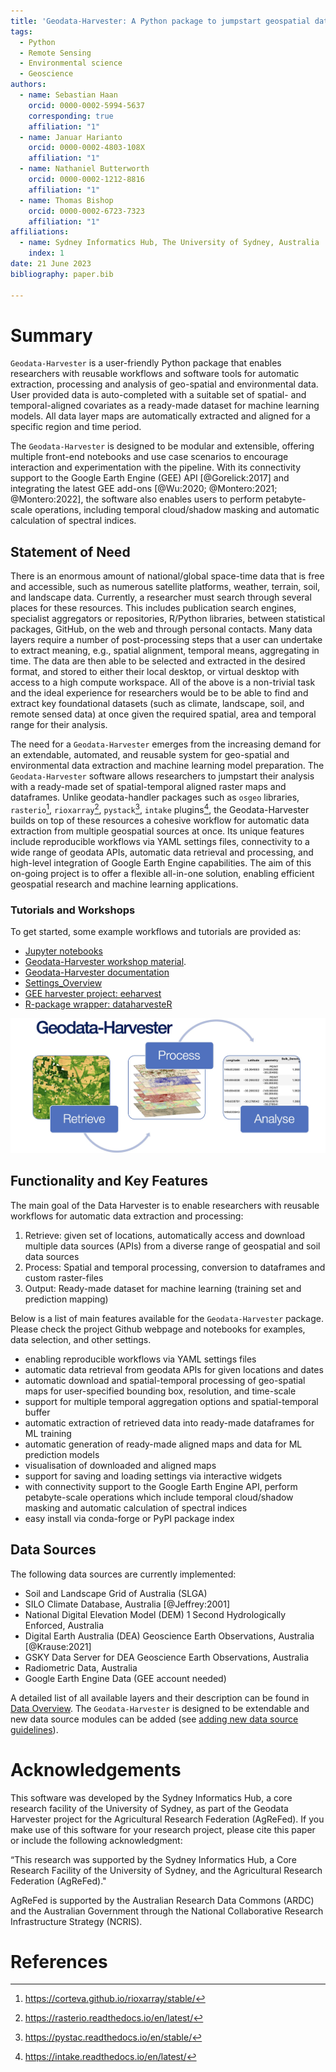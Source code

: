 ```yaml
---
title: 'Geodata-Harvester: A Python package to jumpstart geospatial data extraction and analysis'
tags:
  - Python
  - Remote Sensing
  - Environmental science
  - Geoscience
authors:
  - name: Sebastian Haan
    orcid: 0000-0002-5994-5637
    corresponding: true
    affiliation: "1"
  - name: Januar Harianto
    orcid: 0000-0002-4803-108X
    affiliation: "1"
  - name: Nathaniel Butterworth
    orcid: 0000-0002-1212-8816
    affiliation: "1"
  - name: Thomas Bishop
    orcid: 0000-0002-6723-7323
    affiliation: "1"
affiliations:
  - name: Sydney Informatics Hub, The University of Sydney, Australia
    index: 1
date: 21 June 2023
bibliography: paper.bib

---
```

<!-- pandoc -V geometry:margin=1in -V fontsize:10pt --citeproc --bibliography=paper.bib  -o paper.pdf paper.md -->
<!--add "author: Sebastian Haan, Januar Harianto, Nathaniel Butterworth, Thomas Bishop" to meta for standard pandoc conversion --> 



# Summary

``Geodata-Harvester`` is a user-friendly Python package that enables researchers with reusable workflows and software tools for automatic extraction, processing and analysis of geo-spatial and environmental data. User provided data is auto-completed with a suitable set of spatial- and temporal-aligned covariates as a ready-made dataset for machine learning models. All data layer maps are automatically extracted and aligned for a specific region and time period.

The ``Geodata-Harvester`` is designed to be modular and extensible, offering multiple front-end notebooks and use case scenarios to encourage interaction and experimentation with the pipeline. With its connectivity support to the Google Earth Engine (GEE) API [@Gorelick:2017] and integrating the latest GEE add-ons [@Wu:2020; @Montero:2021; @Montero:2022], the software also enables users to perform petabyte-scale operations, including temporal cloud/shadow masking and automatic calculation of spectral indices.


## Statement of Need

There is an enormous amount of national/global space-time data that is free and accessible, such as numerous satellite platforms, weather, terrain, soil, and landscape data. Currently, a researcher must search through several places for these resources. This includes publication search engines, specialist aggregators or repositories, R/Python libraries, between statistical packages, GitHub, on the web and through personal contacts. Many data layers require a number of post-processing steps that a user can undertake to extract meaning, e.g., spatial alignment, temporal means, aggregating in time. The data are then able to be selected and extracted in the desired format, and stored to either their local desktop, or virtual desktop with access to a high compute workspace. All of the above is a non-trivial task and the ideal experience for researchers would be to be able to find and extract key foundational datasets (such as climate, landscape, soil, and remote sensed data) at once given the required spatial, area and temporal range for their analysis.

The need for a ``Geodata-Harvester`` emerges from the increasing demand for an extendable, automated, and reusable system for geo-spatial and environmental data extraction and machine learning model preparation. The ``Geodata-Harvester`` software allows researchers to jumpstart their analysis with a ready-made set of spatial-temporal aligned raster maps and dataframes. Unlike geodata-handler packages such as `osgeo` libraries, `rasterio`[^1], `rioxarray`[^2], `pystack`[^3], `intake` plugins[^4], the Geodata-Harvester builds on top of these resources a cohesive workflow for automatic data extraction from multiple geospatial sources at once. Its unique features include reproducible workflows via YAML settings files, connectivity to a wide range of geodata APIs, automatic data retrieval and processing, and high-level integration of Google Earth Engine capabilities. The aim of this on-going project is to offer a flexible all-in-one solution, enabling efficient geospatial research and machine learning applications.


### Tutorials and Workshops

To get started, some example workflows and tutorials are provided as:

- [Jupyter notebooks](https://github.com/Sydney-Informatics-Hub/geodata-harvester/tree/main/notebooks)
- [Geodata-Harvester workshop material](https://sydney-informatics-hub.github.io/AgReFed-Workshop/).
- [Geodata-Harvester documentation](https://sydney-informatics-hub.github.io/geodata-harvester/)
- [Settings_Overview](https://github.com/Sydney-Informatics-Hub/geodata-harvester/tree/main/quarto/docs/Settings_Overview.md)
- [GEE harvester project: eeharvest](https://github.com/Sydney-Informatics-Hub/eeharvest)
- [R-package wrapper: dataharvesteR](https://github.com/Sydney-Informatics-Hub/dataharvester)


![``Geodata-Harvester`` overview](geodata_harvester.jpg)


## Functionality and Key Features

The main goal of the Data Harvester is to enable researchers with reusable workflows for automatic data extraction and processing:

1. Retrieve: given set of locations, automatically access and download multiple data sources (APIs) from a diverse range of geospatial and soil data sources
2. Process: Spatial and temporal processing, conversion to dataframes and custom raster-files
3. Output: Ready-made dataset for machine learning (training set and prediction mapping)

Below is a list of main features available for the ``Geodata-Harvester`` package. Please check the project Github webpage and notebooks for examples, data selection, and other settings.

- enabling reproducible workflows via YAML settings files
- automatic data retrieval from geodata APIs for given locations and dates
- automatic download and spatial-temporal processing of geo-spatial maps for user-specified bounding box, resolution, and time-scale
- support for multiple temporal aggregation options and spatial-temporal buffer
- automatic extraction of retrieved data into ready-made dataframes for ML training
- automatic generation of ready-made aligned maps and data for ML prediction models
- visualisation of downloaded and aligned maps
- support for saving and loading settings via interactive widgets
- with connectivity support to the Google Earth Engine API, perform petabyte-scale operations which include temporal cloud/shadow masking and automatic calculation of spectral indices
- easy install via conda-forge or PyPI package index


## Data Sources

The following data sources are currently implemented:

- Soil and Landscape Grid of Australia (SLGA)
- SILO Climate Database, Australia [@Jeffrey:2001]
- National Digital Elevation Model (DEM) 1 Second Hydrologically Enforced, Australia
- Digital Earth Australia (DEA) Geoscience Earth Observations, Australia [@Krause:2021]
- GSKY Data Server for DEA Geoscience Earth Observations, Australia
- Radiometric Data, Australia
- Google Earth Engine Data (GEE account needed)

A detailed list of all available layers and their description can be found in [Data Overview](https://github.com/Sydney-Informatics-Hub/geodata-harvester/tree/main/quarto/docs/Data_Overview.md). The ``Geodata-Harvester`` is designed to be extendable and new data source modules can be added (see [adding new data source guidelines](https://github.com/Sydney-Informatics-Hub/geodata-harvester/tree/main/quarto/docs/How_to_add_DataSources.md)).


# Acknowledgements

This software was developed by the Sydney Informatics Hub, a core research facility of the University of Sydney, as part of the Geodata Harvester project for the Agricultural Research Federation (AgReFed). If you make use of this software for your research project, please cite this paper or include the following acknowledgment:

“This research was supported by the Sydney Informatics Hub, a Core Research Facility of the University of Sydney, and the Agricultural Research Federation (AgReFed)."

AgReFed is supported by the Australian Research Data Commons (ARDC) and the Australian Government through the National Collaborative Research Infrastructure Strategy (NCRIS).


# References

[^1]: https://corteva.github.io/rioxarray/stable/
[^2]: https://rasterio.readthedocs.io/en/latest/
[^3]: https://pystac.readthedocs.io/en/stable/
[^4]: https://intake.readthedocs.io/en/latest/
